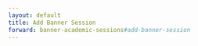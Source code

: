 ```yaml
---
layout: default
title: Add Banner Session
forward: banner-academic-sessions#add-banner-session
---
```


